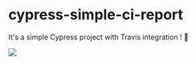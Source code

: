 # cypress-simple-ci-report 

It's a simple Cypress project with Travis integration ! 👻

<img src='https://cdn.jsdelivr.net/gh/devicons/devicon/icons/docker/docker-original.svg'>
